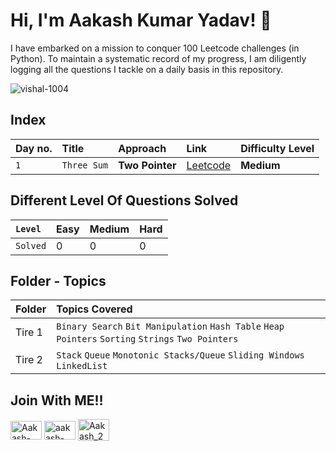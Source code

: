 # Hi, I'm Aakash Kumar Yadav! 👋
I have embarked on a mission to conquer 100 Leetcode challenges (in Python). To maintain a systematic record of my progress, I am diligently logging all the questions I tackle on a daily basis in this repository.

<p align="left"> <img src="https://komarev.com/ghpvc/?username=vishal-1004&label=Profile%20views&color=0e75b6&style=flat" alt="vishal-1004" /> </p>

## Index

| Day no. | Title    | Approach             | Link | Difficulty Level |
| :------ | :------- | :------------------- | :-----| :---------|
| `1` | `Three Sum` | **Two Pointer** | [Leetcode](https://leetcode.com/problems/3sum/description/) | **Medium** |

## Different Level Of Questions Solved

|`Level` | **Easy** | **Medium** | **Hard** |
| :----- | :------- | :--------- | :------- |
|`Solved` | 0 | 0 | 0 |

## Folder - Topics

| Folder | Topics Covered |
| :----- | :------------- |
| Tire 1 | `Binary Search` `Bit Manipulation` `Hash Table` `Heap` `Pointers` `Sorting` `Strings` `Two Pointers` |
| Tire 2 | `Stack` `Queue` `Monotonic Stacks/Queue` `Sliding Windows` `LinkedList`|

## Join With ME!!
<p align="left">
<a href="https://github.com/Aakash-2612" target="_blank"><img align="center" src="https://logos-world.net/wp-content/uploads/2020/11/GitHub-Symbol.png" alt="Aakash-2612" height="30" width="50"/></a>
<a href="https://www.linkedin.com/in/aakash-kumar-yadav-686833251/" target="_blank"><img align="center" src="https://myclouddoor.com/wp-content/uploads/2019/11/Linkedin-logo.png" alt="aakash-kumar-yadav-686833251" height="30" width="50"/></a>
<a href="https://leetcode.com/Aakash_261204/" target="_blank"><img align="center" src="https://mayukhkchanda.github.io/portfolio/assets/images/leetcode-logo.png" alt="Aakash_261204" height="35" width="50"/></a>
</p>
